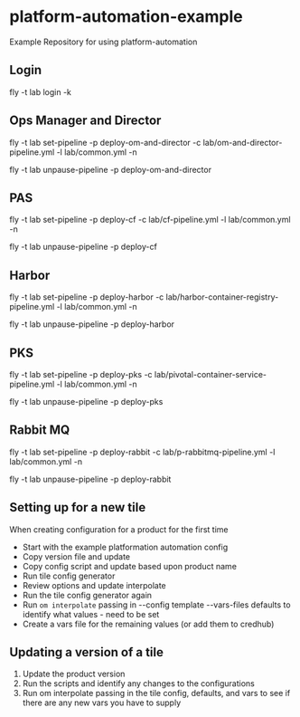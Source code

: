 # platform-automation-example

Example Repository for using platform-automation

## Login

fly -t lab login -k

## Ops Manager and Director

fly -t lab set-pipeline -p deploy-om-and-director -c lab/om-and-director-pipeline.yml -l lab/common.yml -n

fly -t lab unpause-pipeline -p deploy-om-and-director

## PAS

fly -t lab set-pipeline -p deploy-cf -c lab/cf-pipeline.yml -l lab/common.yml -n

fly -t lab unpause-pipeline -p deploy-cf

## Harbor

fly -t lab set-pipeline -p deploy-harbor -c lab/harbor-container-registry-pipeline.yml -l lab/common.yml -n

fly -t lab unpause-pipeline -p deploy-harbor

## PKS

fly -t lab set-pipeline -p deploy-pks -c lab/pivotal-container-service-pipeline.yml -l lab/common.yml -n

fly -t lab unpause-pipeline -p deploy-pks

## Rabbit MQ

fly -t lab set-pipeline -p deploy-rabbit -c lab/p-rabbitmq-pipeline.yml -l lab/common.yml -n

fly -t lab unpause-pipeline -p deploy-rabbit

## Setting up for a new tile

When creating configuration for a product for the first time

- Start with the example platformation automation config
- Copy version file and update
- Copy config script and update based upon product name
- Run tile config generator
- Review options and update interpolate
- Run the tile config generator again
- Run `om interpolate` passing in --config template --vars-files defaults to identify what values - need to be set
- Create a vars file for the remaining values (or add them to credhub)

## Updating a version of a tile

1. Update the product version
2. Run the scripts and identify any changes to the configurations
3. Run om interpolate passing in the tile config, defaults, and vars to see if there are any new vars you have to supply
